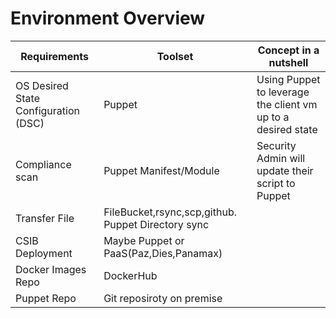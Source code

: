 
# Environment Overview

 Requirements  | Toolset | Concept in a nutshell
  ------------- | -------------| -------------
  OS Desired State Configuration (DSC)  | Puppet| Using Puppet to leverage the client vm up to a desired state
  Compliance scan  | Puppet Manifest/Module| Security Admin will update their script to Puppet
  Transfer File | FileBucket,rsync,scp,github. Puppet Directory sync| 
  CSIB Deployment| Maybe Puppet or PaaS(Paz,Dies,Panamax)| 
  Docker Images Repo| DockerHub| 
  Puppet Repo | Git reposiroty on premise| 
  
